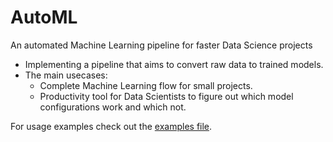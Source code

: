 # AutoML
An automated Machine Learning pipeline for faster Data Science projects

* Implementing a pipeline that aims to convert raw data to trained models.
* The main usecases:
    * Complete Machine Learning flow for small projects.
    * Productivity tool for Data Scientists to figure out which model configurations work and which not.
    
    
For usage examples check out the [examples file](Pipeline/examples.py).

